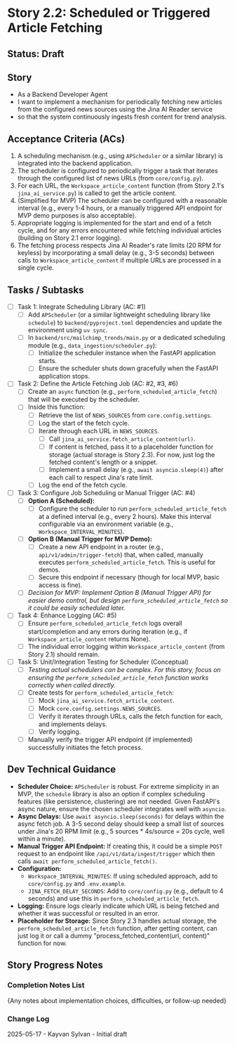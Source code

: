 # Story 2.2: Scheduled or Triggered Article Fetching

## Status: Draft

## Story

- As a Backend Developer Agent
- I want to implement a mechanism for periodically fetching new articles from the configured news sources using the Jina AI Reader service
- so that the system continuously ingests fresh content for trend analysis.

## Acceptance Criteria (ACs)

1. A scheduling mechanism (e.g., using `APScheduler` or a similar library) is integrated into the backend application.
2. The scheduler is configured to periodically trigger a task that iterates through the configured list of news URLs (from `core/config.py`).
3. For each URL, the `Workspace_article_content` function (from Story 2.1's `jina_ai_service.py`) is called to get the article content.
4. (Simplified for MVP) The scheduler can be configured with a reasonable interval (e.g., every 1-4 hours, or a manually triggered API endpoint for MVP demo purposes is also acceptable).
5. Appropriate logging is implemented for the start and end of a fetch cycle, and for any errors encountered while fetching individual articles (building on Story 2.1 error logging).
6. The fetching process respects Jina AI Reader's rate limits (20 RPM for keyless) by incorporating a small delay (e.g., 3-5 seconds) between calls to `Workspace_article_content` if multiple URLs are processed in a single cycle.

## Tasks / Subtasks

- [ ] Task 1: Integrate Scheduling Library (AC: #1)
  - [ ] Add `APScheduler` (or a similar lightweight scheduling library like `schedule`) to `backend/pyproject.toml` dependencies and update the environment using `uv sync`.
  - [ ] In `backend/src/mailchimp_trends/main.py` or a dedicated scheduling module (e.g., `data_ingestion/scheduler.py`):
    - [ ] Initialize the scheduler instance when the FastAPI application starts.
    - [ ] Ensure the scheduler shuts down gracefully when the FastAPI application stops.
- [ ] Task 2: Define the Article Fetching Job (AC: #2, #3, #6)
  - [ ] Create an `async` function (e.g., `perform_scheduled_article_fetch`) that will be executed by the scheduler.
  - [ ] Inside this function:
    - [ ] Retrieve the list of `NEWS_SOURCES` from `core.config.settings`.
    - [ ] Log the start of the fetch cycle.
    - [ ] Iterate through each URL in `NEWS_SOURCES`.
      - [ ] Call `jina_ai_service.fetch_article_content(url)`.
      - [ ] If content is fetched, pass it to a placeholder function for storage (actual storage is Story 2.3). For now, just log the fetched content's length or a snippet.
      - [ ] Implement a small delay (e.g., `await asyncio.sleep(4)`) after each call to respect Jina's rate limit.
    - [ ] Log the end of the fetch cycle.
- [ ] Task 3: Configure Job Scheduling or Manual Trigger (AC: #4)
  - [ ] **Option A (Scheduled):**
    - [ ] Configure the scheduler to run `perform_scheduled_article_fetch` at a defined interval (e.g., every 2 hours). Make this interval configurable via an environment variable (e.g., `Workspace_INTERVAL_MINUTES`).
  - [ ] **Option B (Manual Trigger for MVP Demo):**
    - [ ] Create a new API endpoint in a router (e.g., `api/v1/admin/trigger-fetch`) that, when called, manually executes `perform_scheduled_article_fetch`. This is useful for demos.
    - [ ] Secure this endpoint if necessary (though for local MVP, basic access is fine).
  - [ ] *Decision for MVP: Implement Option B (Manual Trigger API) for easier demo control, but design `perform_scheduled_article_fetch` so it could be easily scheduled later.*
- [ ] Task 4: Enhance Logging (AC: #5)
  - [ ] Ensure `perform_scheduled_article_fetch` logs overall start/completion and any errors during iteration (e.g., if `Workspace_article_content` returns None).
  - [ ] The individual error logging within `Workspace_article_content` (from Story 2.1) should remain.
- [ ] Task 5: Unit/Integration Testing for Scheduler (Conceptual)
  - [ ] *Testing actual schedulers can be complex. For this story, focus on ensuring the `perform_scheduled_article_fetch` function works correctly when called directly.*
  - [ ] Create tests for `perform_scheduled_article_fetch`:
    - [ ] Mock `jina_ai_service.fetch_article_content`.
    - [ ] Mock `core.config.settings.NEWS_SOURCES`.
    - [ ] Verify it iterates through URLs, calls the fetch function for each, and implements delays.
    - [ ] Verify logging.
  - [ ] Manually verify the trigger API endpoint (if implemented) successfully initiates the fetch process.

## Dev Technical Guidance

- **Scheduler Choice:** `APScheduler` is robust. For extreme simplicity in an MVP, the `schedule` library is also an option if complex scheduling features (like persistence, clustering) are not needed. Given FastAPI's async nature, ensure the chosen scheduler integrates well with `asyncio`.
- **Async Delays:** Use `await asyncio.sleep(seconds)` for delays within the async fetch job. A 3-5 second delay should keep a small list of sources under Jina's 20 RPM limit (e.g., 5 sources * 4s/source = 20s cycle, well within a minute).
- **Manual Trigger API Endpoint:** If creating this, it could be a simple `POST` request to an endpoint like `/api/v1/data/ingest/trigger` which then calls `await perform_scheduled_article_fetch()`.
- **Configuration:**
  - `Workspace_INTERVAL_MINUTES`: If using scheduled approach, add to `core/config.py` and `.env.example`.
  - `JINA_FETCH_DELAY_SECONDS`: Add to `core/config.py` (e.g., default to 4 seconds) and use this in `perform_scheduled_article_fetch`.
- **Logging:** Ensure logs clearly indicate which URL is being fetched and whether it was successful or resulted in an error.
- **Placeholder for Storage:** Since Story 2.3 handles actual storage, the `perform_scheduled_article_fetch` function, after getting content, can just log it or call a dummy "process_fetched_content(url, content)" function for now.

## Story Progress Notes

### Completion Notes List

{Any notes about implementation choices, difficulties, or follow-up needed}

### Change Log

2025-05-17 - Kayvan Sylvan - Initial draft
